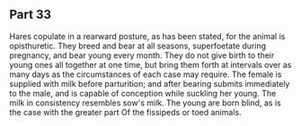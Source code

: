 ## Part 33

Hares copulate in a rearward posture, as has been stated, for the animal is opisthuretic.
They breed and bear at all seasons, superfoetate during pregnancy, and bear young every month.
They do not give birth to their young ones all together at one time, but bring them forth at intervals over as many days as the circumstances of each case may require.
The female is supplied with milk before parturition; and after bearing submits immediately to the male, and is capable of conception while suckling her young.
The milk in consistency resembles sow's milk.
The young are born blind, as is the case with the greater part Of the fissipeds or toed animals.

